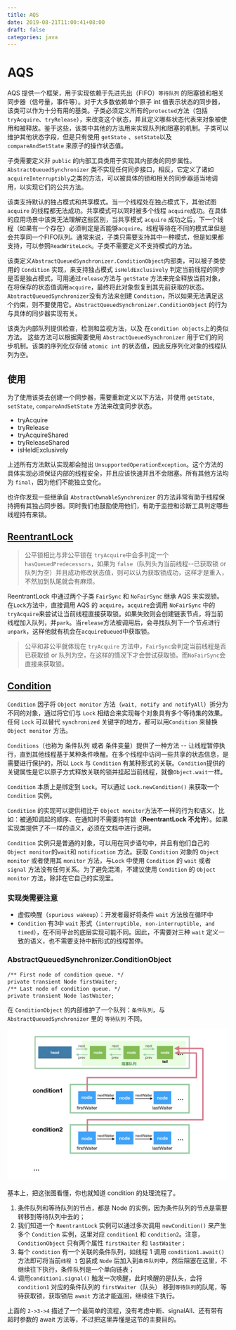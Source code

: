 ```yaml
---
title: AQS
date: 2019-08-21T11:00:41+08:00
draft: false
categories: java
---
```


# AQS

AQS 提供一个框架，用于实现依赖于先进先出（FIFO）`等待队列` 的阻塞锁和相关同步器（信号量，事件等）。对于大多数依赖单个原子 int 值表示状态的同步器，该类可以作为十分有用的基类。子类必须定义所有的`protected`方法（包括`tryAcquire`、`tryRelease`），来改变这个状态，并且定义哪些状态代表来对象被使用和被释放。鉴于这些，该类中其他的方法用来实现队列和阻塞的机制。子类可以维护其他状态字段，但是只有使用 `getState` 、`setState`以及 `compareAndSetState` 来原子的操作状态值。

子类需要定义非 `public` 的内部工具类用于实现其内部类的同步属性。`AbstractQueuedSynchronizer` 类不实现任何同步接口，相反，它定义了诸如`acquireInterruptibly`之类的方法，可以被具体的锁和相关的同步器适当地调用，以实现它们的公共方法。

该类支持默认的独占模式和共享模式。当一个线程处在独占模式下，其他试图 `acquire` 的线程都无法成功。共享模式可以同时被多个线程 `acquire`成功。在具体的应用场景中该类无法理解这些区别，当共享模式 `acquire` 成功之后，下一个线程（如果有一个存在）必须判定是否能够`acquire`。线程等待在不同的模式里但是会共享同一个FIFO队列。通常来说，子类只需要支持其中一种模式，但是如果都支持，可以参照`ReadWriteLock`。子类不需要定义不支持模式的方法。

该类定义`AbstractQueuedSynchronizer.ConditionObject`内部类，可以被子类使用的 `Condition` 实现，来支持独占模式 `isHeldExclusively` 判定当前线程的同步是否是独占模式，可用通过`release`方法与 `getState` 方法来完全释放当前对象，在将保存的状态值调用`acquire`，最终将此对象恢复到其先前获取的状态。`AbstractQueuedSynchronizer`没有方法来创建 `Condition`，所以如果无法满足这个约束，则不要使用它。`AbstractQueuedSynchronizer.ConditionObject` 的行为与具体的同步器实现有关。

该类为内部队列提供检查，检测和监视方法，以及 在`condition objects`上的类似方法。 这些方法可以根据需要使用 `AbstractQueuedSynchronizer` 用于它们的同步机制。该类的序列化仅存储 `atomic int` 的状态值，因此反序列化对象的线程队列为空。

## 使用

为了使用该类去创建一个同步器，需要重新定义以下方法，并使用 `getState`, `setState`, `compareAndSetState` 方法来改变同步状态。
  - tryAcquire
  - tryRelease
  - tryAcquireShared
  - tryReleaseShared
  - isHeldExclusively

上述所有方法默认实现都会抛出 `UnsupportedOperationException`。这个方法的具体实现必须保证内部的线程安全，并且应该快速并且不会阻塞。所有其他方法均为 `final`，因为他们不能独立变化。

也许你发现一些继承自 `AbstractOwnableSynchronizer` 的方法非常有助于线程保持拥有其独占同步器。同时我们也鼓励使用他们，有助于监控和诊断工具判定哪些线程持有来锁。

## [ReentrantLock](http://ifeve.com/java-special-troops-aqs/)

>公平锁相比与非公平锁在 `tryAcquire`中会多判定一个 `hasQueuedPredecessors`，如果为 `false`（队列头为当前线程--已获取锁 or 队列为空）并且成功修改状态值，则可以认为获取锁成功，这样才是重入，不然加到队尾就会有麻烦。

ReentrantLock 中通过两个子类 `FairSync` 和 `NoFairSync` 继承 AQS 来实现锁。在`Lock`方法中，直接调用 AQS 的 `acquire`，`acquire`会调用 `NoFairSync` 中的`tryAcquire`来尝试让当前线程直接获取锁。如果失败则会创建链表节点，将当前线程加入队列，并`park`。当`release`方法被调用后，会寻找队列下一个节点进行 `unpark`，这样他就有机会在`acquireQueued`中获取锁。

> 公平和非公平就体现在 `tryAcquire` 方法中，`FairSync`会判定当前线程是否已获取锁 or 队列为空，在这样的情况下才会尝试获取锁。而`NoFairSync`会直接来获取锁。

## [Condition](https://javadoop.com/post/AbstractQueuedSynchronizer-2/)

`Condition` 因子将 `Object monitor` 方法（`wait, notify and notifyAll`）拆分为不同的对象，通过将它们与 `Lock` 相结合来实现每个对象具有多个等待集的效果。任何 `Lock` 可以替代 `synchronized` 关键字的地方，都可以用`Condition` 来替换`Object monitor` 方法。

`Conditions`（也称为 条件队列 或者 条件变量）提供了一种方法 -- 让线程暂停执行，直到其他线程基于某种条件唤醒。在多个线程中访问一些共享的状态信息，是需要进行保护的，所以 `Lock` 与 `Condition` 有某种形式的关联。`Condition`提供的关键属性是它以原子方式释放关联的锁并挂起当前线程，就像`Object.wait`一样。

`Condition` 本质上是绑定到 `Lock`。可以通过 `Lock.newCondition()` 来获取一个 `Condition` 实例。

`Condition` 的实现可以提供相比于 `Object monitor`方法不一样的行为和语义，比如：被通知调起的顺序、在通知时不需要持有锁（**ReentrantLock 不允许**）。如果实现类提供了不一样的语义，必须在文档中进行说明。

`Condition` 实例只是普通的对象，可以用在同步语句中，并且有他们自己的 `Object monitor`的`wait`和 `notification` 方法。获取 `Condition` 对象的 `Object monitor` 或者使用其 `monitor` 方法，与`Lock` 中使用 `Condition` 的 `wait` 或者 `signal` 方法没有任何关系。为了避免混淆，不建议使用 `Condition` 的 `Object monitor` 方法，除非在它自己的实现里。

### 实现类需要注意

  - 虚假唤醒（`spurious wakeup`）：开发者最好将条件 `wait` 方法放在循环中
  - `Condition` 有3中 `wait` 形式（`interruptible, non-interruptible, and timed`），在不同平台的底层实现可能不同。因此，不需要对三种 `wait` 定义一致的语义，也不需要支持中断形式的线程暂停。

### AbstractQueuedSynchronizer.ConditionObject

```
/** First node of condition queue. */
private transient Node firstWaiter;
/** Last node of condition queue. */
private transient Node lastWaiter;
```

在 `ConditionObject` 的内部维护了一个队列：`条件队列`，与 `AbstractQueuedSynchronizer` 里的 `等待队列` 不同。

![](https://raw.githubusercontent.com/lindage1994/images/master/typora202101/02/161626-966492.png)

基本上，把这张图看懂，你也就知道 condition 的处理流程了。

  1. 条件队列和等待队列的节点，都是 Node 的实例，因为条件队列的节点是需要转移到等待队列中去的；
  2. 我们知道一个 `ReentrantLock` 实例可以通过多次调用 `newCondition()` 来产生多个 `Condition` 实例，这里对应 `condition1` 和 `condition2`。注意，`ConditionObject` 只有两个属性 `firstWaiter` 和 `lastWaiter；`
  3. 每个 `condition` 有一个关联的条件队列，如线程 1 调用 `condition1.await()` 方法即可将当前`线程 1` 包装成 `Node` 后加入到`条件队列`中，然后阻塞在这里，不继续往下执行，条件队列是一个单向链表；
  4. 调用`condition1.signal()` 触发一次唤醒，此时唤醒的是队头，会将`condition1` 对应的条件队列的 `firstWaiter`（队头） 移到`等待队列`的队尾，等待获取锁，获取锁后 `await` 方法才能返回，继续往下执行。

上面的 `2->3->4` 描述了一个最简单的流程，没有考虑中断、signalAll、还有带有超时参数的 await 方法等，不过把这里弄懂是这节的主要目的。
